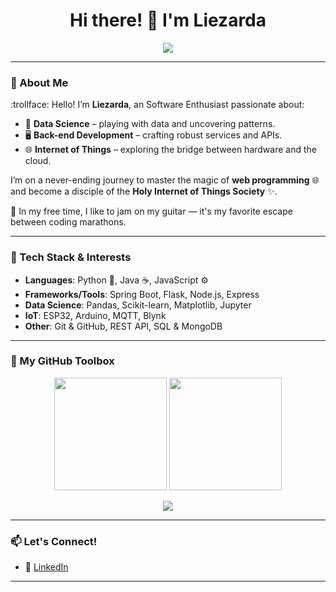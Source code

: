 <h1 align="center">Hi there! 👋 I'm Liezarda</h1>
<p align="center">
  <img src="https://readme-typing-svg.herokuapp.com/?lines=Informatics+Undergrad+💻;Data+Science+Enthusiast📊;IoT+Adventurer🌐;Backend+Developer+in+Progress🛠️;&center=true&width=500&height=45">
</p>

---

### 🧠 About Me

:trollface: Hello! I’m **Liezarda**, an Software Enthusiast passionate about:

- 🧪 **Data Science** – playing with data and uncovering patterns.
- 🖥️ **Back-end Development** – crafting robust services and APIs.
- 🌐 **Internet of Things** – exploring the bridge between hardware and the cloud.

I’m on a never-ending journey to master the magic of **web programming** :globe_with_meridians: and become a disciple of the **Holy Internet of Things Society** :sparkles:.

🎸 In my free time, I like to jam on my guitar — it's my favorite escape between coding marathons.

---

### 🚀 Tech Stack & Interests

- **Languages**: Python 🐍, Java ☕, JavaScript ⚙️
- **Frameworks/Tools**: Spring Boot, Flask, Node.js, Express
- **Data Science**: Pandas, Scikit-learn, Matplotlib, Jupyter
- **IoT**: ESP32, Arduino, MQTT, Blynk
- **Other**: Git & GitHub, REST API, SQL & MongoDB

---

### 🧰 My GitHub Toolbox

<p align="center">
  <img height="180em" src="https://github-readme-stats.vercel.app/api?username=liezliez&show_icons=true&theme=onedark&hide_border=true&include_all_commits=true&count_private=true"/>
  <img height="180em" src="https://github-readme-stats.vercel.app/api/top-langs/?username=liezliez&layout=compact&theme=onedark&hide_border=true"/>
</p>

<p align="center">
  <img src="https://github-readme-streak-stats.herokuapp.com?user=liezliez&theme=onedark&hide_border=true"/>
</p>

---

### 📫 Let's Connect!

- 💼 [LinkedIn](https://www.linkedin.com/in/liezarda-febryan?utm_source=share&utm_campaign=share_via&utm_content=profile&utm_medium=android_app)
---

<!---
liezliez/liezliez is a ✨ special ✨ repository because its `README.md` (this file) appears on your GitHub profile.
You can click the Preview link to take a look at your changes.
--->
